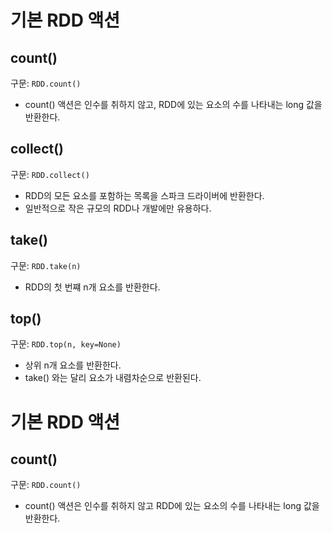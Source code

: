 # 기본 RDD 액션

## count()

구문:
`RDD.count()`

- count() 액션은 인수를 취하지 않고, RDD에 있는 요소의 수를 나타내는 long 값을 반환한다.

## collect()

구문:
`RDD.collect()`

- RDD의 모든 요소를 포함하는 목록을 스파크 드라이버에 반환한다.
- 일반적으로 작은 규모의 RDD나 개발에만 유용하다.

## take()

구문:
`RDD.take(n)`

- RDD의 첫 번쨰 n개 요소를 반환한다.

## top()

구문:
`RDD.top(n, key=None)`

- 상위 n개 요소를 반환한다.
- take() 와는 달리 요소가 내렴차순으로 반환된다.


# 기본 RDD 액션

## count()
구문:
`RDD.count()`

- count() 액션은 인수를 취하지 않고 RDD에 있는 요소의 수를 나타내는 long 값을 반환한다.

